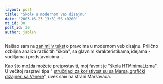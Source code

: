 ```yaml
---
layout: post
title: "Škole u modernom veb dizajnu"
date: '2003-06-23 13:31:56 +0200'
mt_id: 30
post_id: 30
author: jablan
---
```

Naišao sam na [zanimljiv tekst](http://www.lab404.com/dan/) o pravcima u modernom veb dizajnu. Prilično ozbiljna analiza različitih "škola", sa glavnim karakteristikama, idejama - vodiljama i predstavnicima...

Kao što možda možete pretpostaviti, moj favorit je "škola [HTMinimaLizma](http://www.textbased.com/~minimalist/)". U večitoj raspravi tipa " [stručnjaci za koristivost su sa Marsa, grafički dizajneri sa Venere](http://www.alistapart.com/stories/marsvenus/index.html)", uvek sam na strani Marsovaca.

